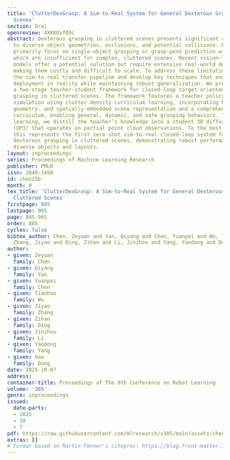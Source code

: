 ```yaml
---
title: 'ClutterDexGrasp: A Sim-to-Real System for General Dexterous Grasping in Cluttered
  Scenes'
section: Oral
openreview: 4XKKUifQ9c
abstract: Dexterous grasping in cluttered scenes presents significant challenges due
  to diverse object geometries, occlusions, and potential collisions. Existing methods
  primarily focus on single-object grasping or grasp-pose prediction without interaction,
  which are insufficient for complex, cluttered scenes. Recent vision-language-action
  models offer a potential solution but require extensive real-world demonstrations,
  making them costly and difficult to scale. To address these limitations, we revisit
  the sim-to-real transfer pipeline and develop key techniques that enable zero-shot
  deployment in reality while maintaining robust generalization. We propose ClutterDexGrasp,
  a two-stage teacher-student framework for closed-loop target-oriented dexterous
  grasping in cluttered scenes. The framework features a teacher policy trained in
  simulation using clutter density curriculum learning, incorporating both a novel
  geometry- and spatially-embedded scene representation and a comprehensive safety
  curriculum, enabling general, dynamic, and safe grasping behaviors. Through imitation
  learning, we distill the teacher’s knowledge into a student 3D diffusion policy
  (DP3) that operates on partial point cloud observations. To the best of our knowledge,
  this represents the first zero-shot sim-to-real closed-loop system for target oriented
  dexterous grasping in cluttered scenes, demonstrating robust performance across
  diverse objects and layouts.
layout: inproceedings
series: Proceedings of Machine Learning Research
publisher: PMLR
issn: 2640-3498
id: chen25b
month: 0
tex_title: 'ClutterDexGrasp: A Sim-to-Real System for General Dexterous Grasping in
  Cluttered Scenes'
firstpage: 885
lastpage: 905
page: 885-905
order: 885
cycles: false
bibtex_author: Chen, Zeyuan and Yan, Qiyang and Chen, Yuanpei and Wu, Tianhao and
  Zhang, Jiyao and Ding, Zihan and Li, Jinzhou and Yang, Yaodong and Dong, Hao
author:
- given: Zeyuan
  family: Chen
- given: Qiyang
  family: Yan
- given: Yuanpei
  family: Chen
- given: Tianhao
  family: Wu
- given: Jiyao
  family: Zhang
- given: Zihan
  family: Ding
- given: Jinzhou
  family: Li
- given: Yaodong
  family: Yang
- given: Hao
  family: Dong
date: 2025-10-07
address:
container-title: Proceedings of The 8th Conference on Robot Learning
volume: '305'
genre: inproceedings
issued:
  date-parts:
  - 2025
  - 10
  - 7
pdf: https://raw.githubusercontent.com/mlresearch/v305/main/assets/chen25b/chen25b.pdf
extras: []
# Format based on Martin Fenner's citeproc: https://blog.front-matter.io/posts/citeproc-yaml-for-bibliographies/
---
```

